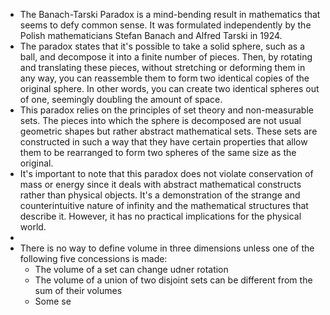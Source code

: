 - The Banach-Tarski Paradox is a mind-bending result in mathematics that seems to defy common sense. It was formulated independently by the Polish mathematicians Stefan Banach and Alfred Tarski in 1924.
- The paradox states that it's possible to take a solid sphere, such as a ball, and decompose it into a finite number of pieces. Then, by rotating and translating these pieces, without stretching or deforming them in any way, you can reassemble them to form two identical copies of the original sphere. In other words, you can create two identical spheres out of one, seemingly doubling the amount of space.
- This paradox relies on the principles of set theory and non-measurable sets. The pieces into which the sphere is decomposed are not usual geometric shapes but rather abstract mathematical sets. These sets are constructed in such a way that they have certain properties that allow them to be rearranged to form two spheres of the same size as the original.
- It's important to note that this paradox does not violate conservation of mass or energy since it deals with abstract mathematical constructs rather than physical objects. It's a demonstration of the strange and counterintuitive nature of infinity and the mathematical structures that describe it. However, it has no practical implications for the physical world.
-
- There is no way to define volume in three dimensions unless one of the following five concessions is made:
	- The volume of a set can change udner rotation
	- The volume of a union of two disjoint sets can be different from the sum of their volumes
	- Some se